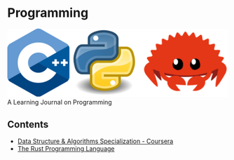 # Programming
![banner](./images/banner.png)
A Learning Journal on Programming

## Contents
- [Data Structure & Algorithms Specialization - Coursera](./data-structures-algorithms-coursera/)
- [The Rust Programming Language](./rust-book/)